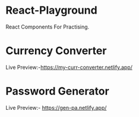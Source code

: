 # React-Playground
React Components For Practising.

# Currency Converter

Live Preview:-https://my-curr-converter.netlify.app/

# Password Generator

Live Preview:- https://gen-pa.netlify.app/
